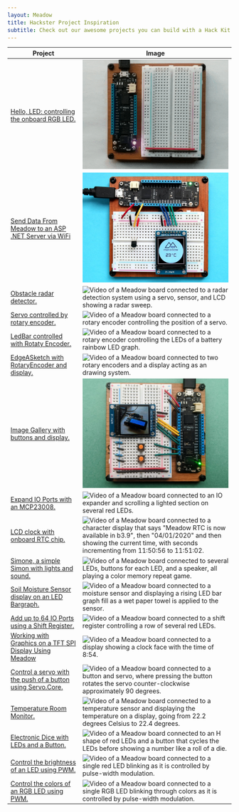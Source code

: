 ```yaml
---
layout: Meadow
title: Hackster Project Inspiration
subtitle: Check out our awesome projects you can build with a Hack Kit Pro
---
```



| Project       | Image |
|---------------|-------|
| [Hello, LED: controlling the onboard RGB LED.](https://www.hackster.io/wilderness-labs/getting-started-w-meadow-by-controlling-the-onboard-rgb-led-ea6bc0) | ![Looping video of a Meadow board cycling through several colors on the on-board RGB LED.](Gifs/Blinky.gif) |
| [Send Data From Meadow to an ASP .NET Server via WiFi](https://www.hackster.io/wilderness-labs/send-data-from-meadow-to-an-asp-net-server-via-wifi-60919d) | ![Photo of a Meadow board connected to a breadboard with a temperature sensor and 240-by-240 pixel display showing the Meadow logo and 23 degrees Celsius.](Gifs/Clima.jpg) |
| [Obstacle radar detector.](https://www.hackster.io/wilderness-labs/build-an-obstacle-radar-with-meadow-d9bf2e) | ![Video of a Meadow board connected to a radar detection system using a servo, sensor, and LCD showing a radar sweep.](Gifs/ObstacleRadar.gif) |
| [Servo controlled by rotary encoder.](https://www.hackster.io/wilderness-labs/control-a-servo-with-a-rotary-encoder-using-meadow-47c003) | ![Video of a Meadow board connected to a rotary encoder controlling the position of a servo.](Gifs/RotaryServo.gif) |
| [LedBar controlled with Rotaty Encoder.](https://www.hackster.io/wilderness-labs/control-a-ledbar-using-a-rotary-encoder-with-meadow-30efeb) | ![Video of a Meadow board connected to a rotary encoder controlling the LEDs of a battery rainbow LED graph.](Gifs/RotaryLedBar.gif) |
| [EdgeASketch with RotaryEncoder and display.](https://www.hackster.io/wilderness-labs/make-an-edgeasketch-with-meadow-6955c3) | ![Video of a Meadow board connected to two rotary encoders and a display acting as an drawing system.](Gifs/EdgeASketch.gif) |
| [Image Gallery with buttons and display.](https://www.hackster.io/wilderness-labs/make-an-image-gallery-with-an-st7789-display-and-meadow-a80f5c) | ![Photo of a Meadow board connected to two buttons and showing a photo on a display.](Gifs/GalleryViewer.jpg) |
| [Expand IO Ports with an MCP23008.](https://www.hackster.io/wilderness-labs/expanding-io-ports-on-meadow-with-an-mcp23008-23a512) | ![Video of a Meadow board connected to an IO expander and scrolling a lighted section on several red LEDs.](Gifs/McpLeds.gif) |
| [LCD clock with onboard RTC chip.](https://www.hackster.io/wilderness-labs/build-a-clock-with-meadow-s-onboard-real-time-clock-chip-2b1f85) | ![Video of a Meadow board connected to a character display that says "Meadow RTC is now available in b3.9", then "04/01/2020" and then showing the current time, with seconds incrementing from 11:50:56 to 11:51:02.](Gifs/Clock.gif) |
| [Simone, a simple Simon with lights and sound.](https://www.hackster.io/wilderness-labs/build-your-own-simon-game-with-meadow-3701d5) | ![Video of a Meadow board connected to several LEDs, buttons for each LED, and a speaker, all playing a color memory repeat game.](Gifs/Simon.gif) |
| [Soil Moisture Sensor display on an LED Bargraph.](https://www.hackster.io/wilderness-labs/soil-moisture-sensor-and-led-bar-graph-using-meadow-88c2c3) | ![Video of a Meadow board connected to a moisture sensor and displaying a rising LED bar graph fill as a wet paper towel is applied to the sensor.](Gifs/MoistureMeter.gif) |
| [Add up to 64 IO Ports using a Shift Register.](https://www.hackster.io/wilderness-labs/expanding-io-ports-of-a-meadow-with-a-74hc595-dde681) | ![Video of a Meadow board connected to a shift register controlling a row of several red LEDs.](Gifs/Shift_Register.gif) |
| [Working with Graphics on a TFT SPI Display Using Meadow](https://www.hackster.io/wilderness-labs/working-with-graphics-on-a-tft-spi-display-using-meadow-e2295a) | ![Video of a Meadow board connected to a display showing a clock face with the time of 8:54.](Gifs/GraphicsLibrary.gif) |
| [Control a servo with the push of a button using Servo.Core.](https://www.hackster.io/wilderness-labs/control-a-servo-with-a-push-button-using-meadow-c6c996) | ![Video of a Meadow board connected to a button and servo, where pressing the button rotates the servo counter-clockwise approximately 90 degrees.](Gifs/ServoButton.gif) |
| [Temperature Room Monitor.](https://www.hackster.io/wilderness-labs/build-your-own-temperature-monitor-with-meadow-edc696) | ![Video of a Meadow board connected to a temperature sensor and displaying the temperature on a display, going from 22.2 degrees Celsius to 22.4 degrees.](Gifs/TemperatureMonitor.gif) |
| [Electronic Dice with LEDs and a Button.](https://www.hackster.io/wilderness-labs/roll-an-led-dice-with-a-push-button-using-meadow-3beb46) | ![Video of a Meadow board connected to an H shape of red LEDs and a button that cycles the LEDs before showing a number like a roll of a die.](Gifs/Dice.gif) |
| [Control the brightness of an LED using PWM.](https://www.hackster.io/wilderness-labs/control-an-led-w-digital-output-or-pwm-ports-using-meadow-11005a) | ![Video of a Meadow board connected to a single red LED blinking as it is controlled by pulse-width modulation.](Gifs/PWM_LED.gif) |
| [Control the colors of an RGB LED using PWM.](https://www.hackster.io/wilderness-labs/control-an-rgb-led-w-digital-output-or-pwm-ports-in-meadow-7fd611) | ![Video of a Meadow board connected to a single RGB LED blinking through colors as it is controlled by pulse-width modulation.](Gifs/RGB_PWM_LED.gif) |